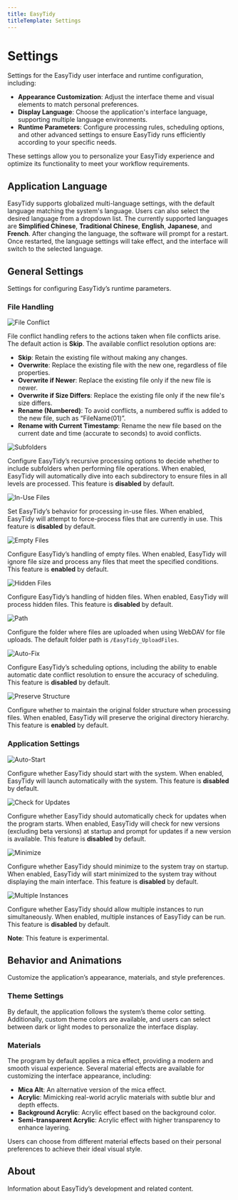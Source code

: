 ```yaml
---
title: EasyTidy
titleTemplate: Settings
---
```


# Settings

Settings for the EasyTidy user interface and runtime configuration, including:

- **Appearance Customization**: Adjust the interface theme and visual elements to match personal preferences.
- **Display Language**: Choose the application's interface language, supporting multiple language environments.
- **Runtime Parameters**: Configure processing rules, scheduling options, and other advanced settings to ensure EasyTidy runs efficiently according to your specific needs.

These settings allow you to personalize your EasyTidy experience and optimize its functionality to meet your workflow requirements.

## Application Language

EasyTidy supports globalized multi-language settings, with the default language matching the system's language. Users can also select the desired language from a dropdown list. The currently supported languages are **Simplified Chinese**, **Traditional Chinese**, **English**, **Japanese**, and **French**. After changing the language, the software will prompt for a restart. Once restarted, the language settings will take effect, and the interface will switch to the selected language.

## General Settings

Settings for configuring EasyTidy’s runtime parameters.

### File Handling

![File Conflict](/images/PixPin_2024-12-26_14-37-06.png)

File conflict handling refers to the actions taken when file conflicts arise. The default action is **Skip**. The available conflict resolution options are:

- **Skip**: Retain the existing file without making any changes.
- **Overwrite**: Replace the existing file with the new one, regardless of file properties.
- **Overwrite if Newer**: Replace the existing file only if the new file is newer.
- **Overwrite if Size Differs**: Replace the existing file only if the new file's size differs.
- **Rename (Numbered)**: To avoid conflicts, a numbered suffix is added to the new file, such as “FileName(01)”.
- **Rename with Current Timestamp**: Rename the new file based on the current date and time (accurate to seconds) to avoid conflicts.

![Subfolders](/images/PixPin_2024-12-26_14-44-22.png)

Configure EasyTidy’s recursive processing options to decide whether to include subfolders when performing file operations. When enabled, EasyTidy will automatically dive into each subdirectory to ensure files in all levels are processed. This feature is **disabled** by default.

![In-Use Files](/images/PixPin_2024-12-26_14-49-14.png)

Set EasyTidy’s behavior for processing in-use files. When enabled, EasyTidy will attempt to force-process files that are currently in use. This feature is **disabled** by default.

![Empty Files](/images/PixPin_2024-12-26_14-56-30.png)

Configure EasyTidy’s handling of empty files. When enabled, EasyTidy will ignore file size and process any files that meet the specified conditions. This feature is **enabled** by default.

![Hidden Files](/images/PixPin_2024-12-26_15-01-58.png)

Configure EasyTidy’s handling of hidden files. When enabled, EasyTidy will process hidden files. This feature is **disabled** by default.

![Path](/images/PixPin_2024-12-26_15-06-22.png)

Configure the folder where files are uploaded when using WebDAV for file uploads. The default folder path is `/EasyTidy_UploadFiles`.

![Auto-Fix](/images/PixPin_2024-12-26_15-10-05.png)

Configure EasyTidy’s scheduling options, including the ability to enable automatic date conflict resolution to ensure the accuracy of scheduling. This feature is **disabled** by default.

![Preserve Structure](/images/PixPin_2024-12-26_15-14-44.png)

Configure whether to maintain the original folder structure when processing files. When enabled, EasyTidy will preserve the original directory hierarchy. This feature is **enabled** by default.

### Application Settings

![Auto-Start](/images/PixPin_2024-12-26_15-21-31.png)

Configure whether EasyTidy should start with the system. When enabled, EasyTidy will launch automatically with the system. This feature is **disabled** by default.

![Check for Updates](/images/PixPin_2024-12-26_15-31-04.png)

Configure whether EasyTidy should automatically check for updates when the program starts. When enabled, EasyTidy will check for new versions (excluding beta versions) at startup and prompt for updates if a new version is available. This feature is **disabled** by default.

![Minimize](/images/PixPin_2024-12-26_15-34-50.png)

Configure whether EasyTidy should minimize to the system tray on startup. When enabled, EasyTidy will start minimized to the system tray without displaying the main interface. This feature is **disabled** by default.

![Multiple Instances](/images/PixPin_2024-12-26_15-40-26.png)

Configure whether EasyTidy should allow multiple instances to run simultaneously. When enabled, multiple instances of EasyTidy can be run. This feature is **disabled** by default.

**Note**: This feature is experimental.

## Behavior and Animations

Customize the application’s appearance, materials, and style preferences.

### Theme Settings

By default, the application follows the system’s theme color setting. Additionally, custom theme colors are available, and users can select between dark or light modes to personalize the interface display.

### Materials

The program by default applies a mica effect, providing a modern and smooth visual experience. Several material effects are available for customizing the interface appearance, including:

- **Mica Alt**: An alternative version of the mica effect.
- **Acrylic**: Mimicking real-world acrylic materials with subtle blur and depth effects.
- **Background Acrylic**: Acrylic effect based on the background color.
- **Semi-transparent Acrylic**: Acrylic effect with higher transparency to enhance layering.

Users can choose from different material effects based on their personal preferences to achieve their ideal visual style.

## About

Information about EasyTidy’s development and related content.
